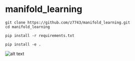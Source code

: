 # manifold_learning
```
git clone https://github.com/z7743/manifold_learning.git
cd manifold_learning
```
```
pip install -r requirements.txt
```
```
pip install -e .
```
![alt text](animation.gif)
